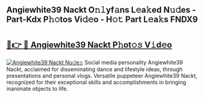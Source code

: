 ## Angiewhite39 Nackt O𝚗𝚕yf𝚊ns L𝚎a𝚔ed N𝚞𝚍es - Part-Kdx P𝚑𝚘tos Vi𝚍𝚎o - H𝚘𝚝 Part L𝚎a𝚔s FNDX9

# <h2><a href="http://kf6xysm.oniu.top/?m=Angiewhite39+Nackt">🔗👉 🔴 Angiewhite39 Nackt P𝚑ot𝚘𝚜 V𝚒d𝚎o</a></h2>

[![Angiewhite39 Nackt Nu𝚍e𝚜](https://i.imgur.com/0qMVB7G.gif)](http://kf6xysm.oniu.top/?m=Angiewhite39+Nackt)
Social media personality Angiewhite39 Nackt, acclaimed for disseminating dance and lifestyle ideas, through presentations and personal vlogs. Versatile puppeteer Angiewhite39 Nackt, recognized for their exceptional skills and accomplishments in bringing inanimate objects to life.  
